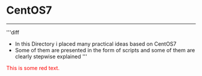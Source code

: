 # CentOS7
***
'''diff
+ In this Directory i placed many practical ideas based on CentOS7 
+ Some of them are presented in the form of scripts and some of them are clearly stepwise explained 
'''
<p style='color:red'>This is some red text.</p>
